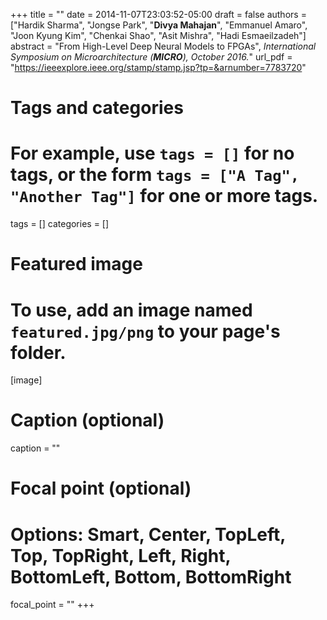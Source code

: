 +++
title = ""
date = 2014-11-07T23:03:52-05:00
draft = false
authors = ["Hardik Sharma", "Jongse Park", "**Divya Mahajan**", "Emmanuel Amaro", "Joon Kyung Kim", "Chenkai Shao", "Asit Mishra", "Hadi Esmaeilzadeh"]
abstract = "From High-Level Deep Neural Models to FPGAs", *International Symposium on Microarchitecture (**MICRO**), October 2016.*"
url_pdf = "https://ieeexplore.ieee.org/stamp/stamp.jsp?tp=&arnumber=7783720"
# Tags and categories
# For example, use `tags = []` for no tags, or the form `tags = ["A Tag", "Another Tag"]` for one or more tags.
tags = []
categories = []

# Featured image
# To use, add an image named `featured.jpg/png` to your page's folder. 
[image]
  # Caption (optional)
 caption = ""

  # Focal point (optional)
  # Options: Smart, Center, TopLeft, Top, TopRight, Left, Right, BottomLeft, Bottom, BottomRight
  focal_point = ""
+++
